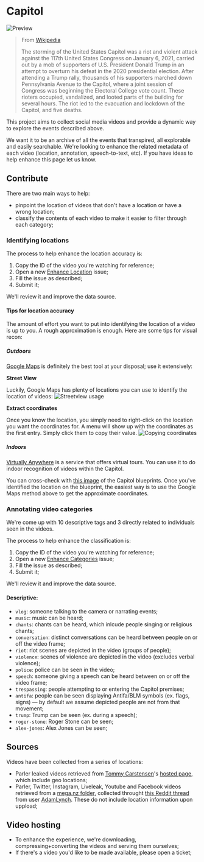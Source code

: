 # Capitol

![Preview](https://github.com/mstrlaw/capitol/blob/master/.github/preview.gif?raw=true)

> From [Wikipedia](https://en.wikipedia.org/wiki/2021_storming_of_the_United_States_Capitol)
>
> The storming of the United States Capitol was a riot and violent attack against the 117th United States Congress on January 6, 2021, carried out by a mob of supporters of U.S. President Donald Trump in an attempt to overturn his defeat in the 2020 presidential election. After attending a Trump rally, thousands of his supporters marched down Pennsylvania Avenue to the Capitol, where a joint session of Congress was beginning the Electoral College vote count. These rioters occupied, vandalized, and looted parts of the building for several hours. The riot led to the evacuation and lockdown of the Capitol, and five deaths.

This project aims to collect social media videos and provide a dynamic way to explore the events described above.

We want it to be an archive of all the events that transpired, all explorable and easily searchable. We're looking to enhance the related metadata of each video (location, annotation, speech-to-text, etc). If you have ideas to help enhance this page let us know.

## Contribute

There are two main ways to help:
- pinpoint the location of videos that don't have a location or have a wrong location;
- classify the contents of each video to make it easier to filter through each category;

### Identifying locations

The process to help enhance the location accuracy is:
1. Copy the ID of the video you're watching for reference;
2. Open a new [Enhance Location](https://github.com/mstrlaw/capitol/issues/new?assignees=mstrlaw&labels=enhancement&template=enhance-location.md&title=Enhance+Location%3A+%3CVIDEO-ID%3E) issue;
3. Fill the issue as described;
4. Submit it;

We'll review it and improve the data source.

#### Tips for location accuracy

The amount of effort you want to put into identifying the location of a video is up to you. A rough approximation is enough. Here are some tips for visual recon:

##### Outdoors

[Google Maps](https://www.google.com/maps/@38.8896155,-77.010188,1138a,35y,359.75h,0.2t/data=!3m1!1e3) is definitely the best tool at your disposal; use it extensively:

**Street View**

Luckily, Google Maps has plenty of locations you can use to identify the location of videos:
![Streetview usage](https://github.com/mstrlaw/capitol/blob/master/.github/streetview.gif?raw=true)

**Extract coordinates**

Once you know the location, you simply need to right-click on the location you want the coordinates for. A menu will show up with the coordinates as the first entry. Simply click them to copy their value.
![Copying coordinates](https://github.com/mstrlaw/capitol/blob/master/.github/coordinates.gif?raw=true)

##### Indoors

[Virtually Anywhere](https://www.virtually-anywhere.com/portfolio/uscapitol/) is a service that offers virtual tours. You can use it to do indoor recognition of videos within the Capitol.

You can cross-check with [this image](https://i.pinimg.com/originals/c8/b6/f4/c8b6f487cac043ed0e9549e4d29b1ecb.jpg) of the Capitol blueprints. Once you've identified the location on the blueprint, the easiest way is to use the Google Maps method above to get the approximate coordinates.

### Annotating video categories

We're come up with 10 descriptive tags and 3 directly related to individuals seen in the videos.

The process to help enhance the classification is:
1. Copy the ID of the video you're watching for reference;
2. Open a new [Enhance Categories](https://github.com/mstrlaw/capitol/issues/new?assignees=mstrlaw&labels=enhancement&template=enhance-categories.md&title=Enhance+Categories%3A+%3CVIDEO-ID%3E) issue;
3. Fill the issue as described;
4. Submit it;

We'll review it and improve the data source.

#### Descriptive:
- `vlog`: someone talking to the camera or narrating events;
- `music`: music can be heard;
- `chants`: chants can be heard, which inlcude people singing or religious chants;
- `conversation`: distinct conversations can be heard between people on or off the video frame;
- `riot`: riot scenes are depicted in the video (groups of people);
- `violence`: scenes of violence are depicted in the video (excludes verbal violence);
- `police`: police can be seen in the video;
- `speech`: someone giving a speech can be heard between on or off the video frame;
- `trespassing`: people attempting to or entering the Capitol premises;
- `antifa`: people can be seen displaying Antifa/BLM symbols (ex. flags, signs) — by default we assume depicted people are not from that movement;
- `trump`: Trump can be seen (ex. during a speech);
- `roger-stone`: Roger Stone can be seen;
- `alex-jones`: Alex Jones can be seen;

## Sources

Videos have been collected from a series of locations:

- Parler leaked videos retrieved from [Tommy Carstensen](https://twitter.com/carstensenpol/)'s [hosted page](https://www.tommycarstensen.com/terrorism/index.html), which include geo locations;
- Parler, Twitter, Instagram, Liveleak, Youtube and Facebook videos retrieved from a [mega.nz folder](https://mega.nz/folder/30MlkQib#RDOaGzmtFEHkxSYBaJSzVA), collected throught [this Reddit thread](https://www.reddit.com/r/DataHoarder/comments/krx449/megathread_archiving_the_capitol_hill_riots/) from user [AdamLynch](https://www.reddit.com/user/AdamLynch/). These do not include location information upon uppload;

## Video hosting

- To enhance the experience, we're downloading, compressing+converting the videos and serving them ourselves;
- If there's a video you'd like to be made available, please open a ticket;

